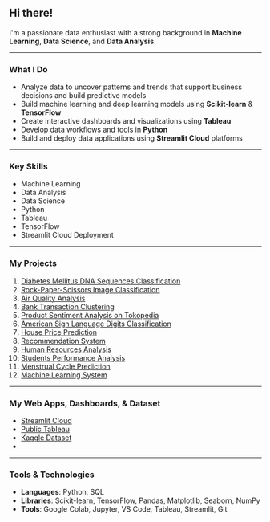 ##  Hi there!
I'm a passionate data enthusiast with a strong background in **Machine Learning**, **Data Science**, and **Data Analysis**. 

---

###  What I Do
-  Analyze data to uncover patterns and trends that support business decisions and build predictive models
-  Build machine learning and deep learning models using **Scikit-learn** & **TensorFlow**  
-  Create interactive dashboards and visualizations using **Tableau**  
-  Develop data workflows and tools in **Python**  
-  Build and deploy data applications using **Streamlit Cloud** platforms

---

###  Key Skills
-  Machine Learning  
-  Data Analysis  
-  Data Science
-  Python  
-  Tableau  
-  TensorFlow  
-  Streamlit Cloud Deployment
  

---

###  My Projects

1. [Diabetes Mellitus DNA Sequences Classification](https://github.com/mkarmand/Diabetes-Mellitus-DNA-Sequences)
2. [Rock-Paper-Scissors Image Classification](https://github.com/mkarmand/Rock-Paper-Scissors) 
3. [Air Quality Analysis](https://github.com/mkarmand/Air-Quality-Analysis)  
4. [Bank Transaction Clustering](https://github.com/mkarmand/Bank-Transaction)  
5. [Product Sentiment Analysis on Tokopedia](https://github.com/mkarmand/Product-Sentiment-Analysis-on-Tokopedia)
6. [American Sign Language Digits Classification](https://github.com/mkarmand/American-Sign-Language-Digits)
7. [House Price Prediction](https://github.com/MKarmand/House-Price-Prediction)
8. [Recommendation System](https://github.com/mkarmand/Recommendation-System)
9. [Human Resources Analysis](https://github.com/mkarmand/Human-Resources)
10. [Students Performance Analysis](https://github.com/mkarmand/Students-Performance)
11.  [Menstrual Cycle Prediction](https://github.com/mkarmand/Menstrual-Cycle-Prediction)
12.   [Machine Learning System](https://github.com/mkarmand/Eksperimen_SML_Muhammad-Kristover-Armand)

---

###  My Web Apps, Dashboards, & Dataset
- [Streamlit Cloud](https://share.streamlit.io/user/mkarmand)  
- [Public Tableau](https://public.tableau.com/app/profile/muhammad.armand7202/)
- [Kaggle Dataset](https://www.kaggle.com/mkarmand/datasets)
- 
---

###  Tools & Technologies
- **Languages**: Python, SQL  
- **Libraries**: Scikit-learn, TensorFlow, Pandas, Matplotlib, Seaborn, NumPy
- **Tools**: Google Colab, Jupyter, VS Code, Tableau, Streamlit, Git 
